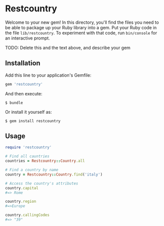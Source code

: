 # Restcountry

Welcome to your new gem! In this directory, you'll find the files you need to be able to package up your Ruby library into a gem. Put your Ruby code in the file `lib/restcountry`. To experiment with that code, run `bin/console` for an interactive prompt.

TODO: Delete this and the text above, and describe your gem

## Installation

Add this line to your application's Gemfile:

```ruby
gem 'restcountry'
```

And then execute:

    $ bundle

Or install it yourself as:

    $ gem install restcountry

## Usage

```ruby
require 'restcountry'

# Find all cauntries
countries = Restcountry::Country.all

# Find a country by name
country = Restcountry::Country.find('italy')

# Access the country's attributes
country.capital
#=> Rome

country.region
#=>Europe

country.callingCodes
#=> "39"

```
